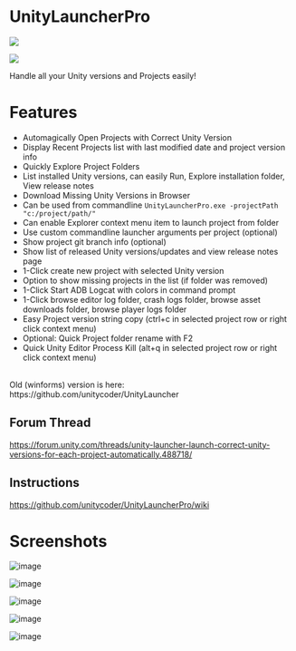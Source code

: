 # UnityLauncherPro 
[![](https://ci.appveyor.com/api/projects/status/hajcaavcsg7904rx?svg=true)](#)[](https://discord.gg/cXT97hU)<div><a href="https://discord.gg/cXT97hU"><img src="https://img.shields.io/discord/337579253866692608.svg"></a></div>

Handle all your Unity versions and Projects easily!

# Features
- Automagically Open Projects with Correct Unity Version
- Display Recent Projects list with last modified date and project version info
- Quickly Explore Project Folders
- List installed Unity versions, can easily Run, Explore installation folder, View release notes
- Download Missing Unity Versions in Browser
- Can be used from commandline `UnityLauncherPro.exe -projectPath "c:/project/path/"`
- Can enable Explorer context menu item to launch project from folder
- Use custom commandline launcher arguments per project (optional)
- Show project git branch info (optional)
- Show list of released Unity versions/updates and view release notes page
- 1-Click create new project with selected Unity version
- Option to show missing projects in the list (if folder was removed)
- 1-Click Start ADB Logcat with colors in command prompt
- 1-Click browse editor log folder, crash logs folder, browse asset downloads folder, browse player logs folder
- Easy Project version string copy (ctrl+c in selected project row or right click context menu)
- Optional: Quick Project folder rename with F2
- Quick Unity Editor Process Kill (alt+q in selected project row or right click context menu)


<br>
Old (winforms) version is here: https://github.com/unitycoder/UnityLauncher

## Forum Thread
https://forum.unity.com/threads/unity-launcher-launch-correct-unity-versions-for-each-project-automatically.488718/

## Instructions
https://github.com/unitycoder/UnityLauncherPro/wiki

# Screenshots

![image](https://user-images.githubusercontent.com/5438317/71485879-184b3a00-281c-11ea-97db-73c5dfa9bb4e.png)

![image](https://user-images.githubusercontent.com/5438317/71485888-200ade80-281c-11ea-90bd-a9631ae247e1.png)

![image](https://user-images.githubusercontent.com/5438317/71485892-2436fc00-281c-11ea-966c-39a09d06bd9e.png)

![image](https://user-images.githubusercontent.com/5438317/71485895-26995600-281c-11ea-99f4-a1e4c13710a2.png)

![image](https://user-images.githubusercontent.com/5438317/71485899-29944680-281c-11ea-86de-bbd9f75785d4.png)

